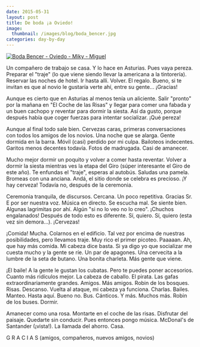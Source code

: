 ```yaml
---
date: 2015-05-31
layout: post
title: De boda ¡a Oviedo!
image:
  thumbnail: /images/blog/boda_bencer.jpg
categories: day-by-day
---
```

[![Boda Bencer - Oviedo - Miky - Miguel](/images/blog/boda_bencer.jpg.jpg)](/images/blog/boda_bencer.jpg.jpg)

Un compañero de trabajo se casa. Y lo hace en Asturias. Pues vaya pereza. Preparar el "traje" (lo que viene siendo llevar la americana a la tintorería). Reservar las noches de hotel. Ir hasta allí. Volver. El regalo. Bueno, si te invitan es que al novio le gustaría verte ahí, entre su gente... ¡Gracias!

Aunque es cierto que en Asturias al menos tenía un aliciente. Salir "pronto" por la mañana en "El Coche de las Risas" y llegar para comer una fabada y un buen cachopo y reventar para dormir la siesta. Así da gusto, porque después había que coger fuerzas para intentar socializar. ¡Qué pereza!

Aunque al final todo sale bien. Cervezas caras, primeras conversaciones con todos los amigos de los novios. Una noche que se alarga. Gente dormida en la barra. Móvil (casi) perdido por mi culpa. Bailoteos indecentes. Garitos menos decentes todavía. Fotos de madrugada. Casi de amanecer.

Mucho mejor dormir un poquito y volver a comer hasta reventar. Volver a dormir la siesta mientras ves la etapa del Giro (súper interesante el Giro de este año). Te enfundas el "traje", esperas al autobús. Saludas una pamela. Bromeas con una anciana. Andá, el sitio donde se celebra es precioso. ¡Y hay cerveza! Todavía no, después de la ceremonia.

Ceremonia tranquila, de discursos. Cercana. Un poco repetitiva. Gracias Sr. E por ser nuestra voz. Música en directo. Se escucha mal. Se siente bien. Algunas lagrimitas por ahí. Algún "si no lo veo no lo creo". ¡Chuchos engalanados! Después de todo esto es diferente. Sí, quiero. Sí, quiero (esta vez sin demora...). ¡Cervezas!

¡Comida! Mucha. Colarnos en el edificio. Tal vez por encima de nuestras posibilidades, pero llevamos traje. Muy rico el primer picoteo. Paaaaan. Ah, que hay más comida. Mi cabeza dice basta. Si ya digo yo que socializar me cuesta mucho y la gente se ríe. Un par de apagones. Una cervecita a la lumbre de la seta de butano. Una bonita charleta. Más gente que viene.

¡El baile! A la gente le gustan los cubatas. Pero te puedes poner accesorios. Cuanto más ridículos mejor. La cabeza de caballo. El pirata. Las gafas extraordinariamente grandes. Amigos. Más amigos. Robin de los bosques. Risas. Descanso. Vuelta al ataque, mi cabeza ya funciona. Charlas. Bailes. Manteo. Hasta aquí. Bueno no. Bus. Cánticos. Y más. Muchos más. Robin de los buses. Dormir.

Amanecer como una rosa. Montarte en el coche de las risas. Disfrutar del paisaje. Quedarte sin conducir. Pues entonces pongo música. McDonal's de Santander (¡vista!). La llamada del ahorro. Casa.

G R A C I A S (amigos, compañeros, nuevos amigos, novios)
